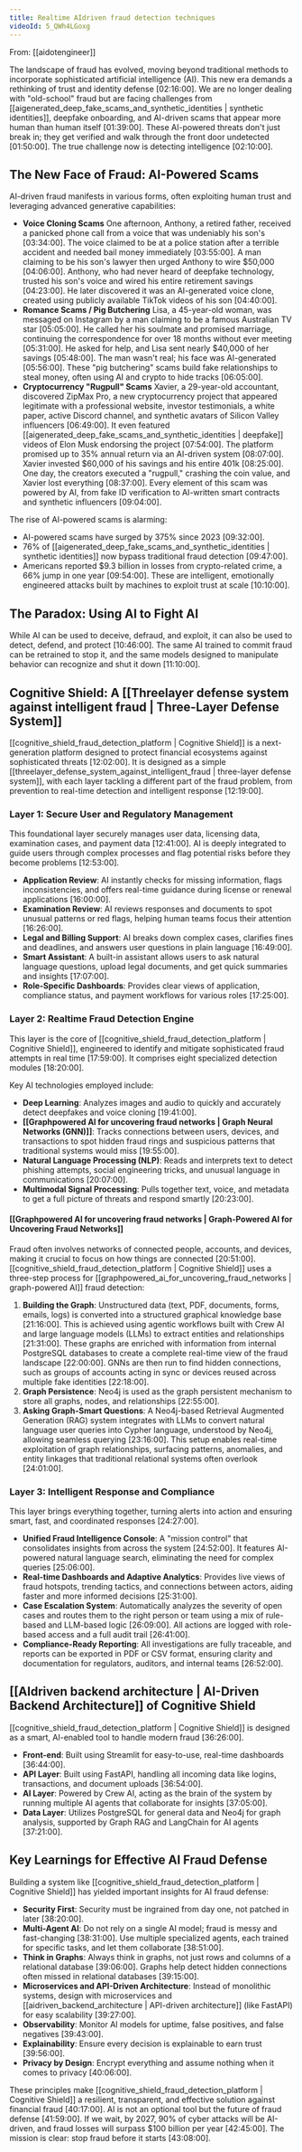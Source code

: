 ```yaml
---
title: Realtime AIdriven fraud detection techniques
videoId: 5_QWh4LGoxg
---
```


From: [[aidotengineer]] <br/> 

The landscape of fraud has evolved, moving beyond traditional methods to incorporate sophisticated artificial intelligence (AI). This new era demands a rethinking of trust and identity defense <a class="yt-timestamp" data-t="02:16:00">[02:16:00]</a>. We are no longer dealing with "old-school" fraud but are facing challenges from [[aigenerated_deep_fake_scams_and_synthetic_identities | synthetic identities]], deepfake onboarding, and AI-driven scams that appear more human than human itself <a class="yt-timestamp" data-t="01:39:00">[01:39:00]</a>. These AI-powered threats don't just break in; they get verified and walk through the front door undetected <a class="yt-timestamp" data-t="01:50:00">[01:50:00]</a>. The true challenge now is detecting intelligence <a class="yt-timestamp" data-t="02:10:00">[02:10:00]</a>.

## The New Face of Fraud: AI-Powered Scams

AI-driven fraud manifests in various forms, often exploiting human trust and leveraging advanced generative capabilities:

*   **Voice Cloning Scams** One afternoon, Anthony, a retired father, received a panicked phone call from a voice that was undeniably his son's <a class="yt-timestamp" data-t="03:34:00">[03:34:00]</a>. The voice claimed to be at a police station after a terrible accident and needed bail money immediately <a class="yt-timestamp" data-t="03:55:00">[03:55:00]</a>. A man claiming to be his son's lawyer then urged Anthony to wire $50,000 <a class="yt-timestamp" data-t="04:06:00">[04:06:00]</a>. Anthony, who had never heard of deepfake technology, trusted his son's voice and wired his entire retirement savings <a class="yt-timestamp" data-t="04:23:00">[04:23:00]</a>. He later discovered it was an AI-generated voice clone, created using publicly available TikTok videos of his son <a class="yt-timestamp" data-t="04:40:00">[04:40:00]</a>.
*   **Romance Scams / Pig Butchering** Lisa, a 45-year-old woman, was messaged on Instagram by a man claiming to be a famous Australian TV star <a class="yt-timestamp" data-t="05:05:00">[05:05:00]</a>. He called her his soulmate and promised marriage, continuing the correspondence for over 18 months without ever meeting <a class="yt-timestamp" data-t="05:31:00">[05:31:00]</a>. He asked for help, and Lisa sent nearly $40,000 of her savings <a class="yt-timestamp" data-t="05:48:00">[05:48:00]</a>. The man wasn't real; his face was AI-generated <a class="yt-timestamp" data-t="05:56:00">[05:56:00]</a>. These "pig butchering" scams build fake relationships to steal money, often using AI and crypto to hide tracks <a class="yt-timestamp" data-t="06:05:00">[06:05:00]</a>.
*   **Cryptocurrency "Rugpull" Scams** Xavier, a 29-year-old accountant, discovered ZipMax Pro, a new cryptocurrency project that appeared legitimate with a professional website, investor testimonials, a white paper, active Discord channel, and synthetic avatars of Silicon Valley influencers <a class="yt-timestamp" data-t="06:49:00">[06:49:00]</a>. It even featured [[aigenerated_deep_fake_scams_and_synthetic_identities | deepfake]] videos of Elon Musk endorsing the project <a class="yt-timestamp" data-t="07:54:00">[07:54:00]</a>. The platform promised up to 35% annual return via an AI-driven system <a class="yt-timestamp" data-t="08:07:00">[08:07:00]</a>. Xavier invested $60,000 of his savings and his entire 401k <a class="yt-timestamp" data-t="08:25:00">[08:25:00]</a>. One day, the creators executed a "rugpull," crashing the coin value, and Xavier lost everything <a class="yt-timestamp" data-t="08:37:00">[08:37:00]</a>. Every element of this scam was powered by AI, from fake ID verification to AI-written smart contracts and synthetic influencers <a class="yt-timestamp" data-t="09:04:00">[09:04:00]</a>.

The rise of AI-powered scams is alarming:
*   AI-powered scams have surged by 375% since 2023 <a class="yt-timestamp" data-t="09:32:00">[09:32:00]</a>.
*   76% of [[aigenerated_deep_fake_scams_and_synthetic_identities | synthetic identities]] now bypass traditional fraud detection <a class="yt-timestamp" data-t="09:47:00">[09:47:00]</a>.
*   Americans reported $9.3 billion in losses from crypto-related crime, a 66% jump in one year <a class="yt-timestamp" data-t="09:54:00">[09:54:00]</a>.
These are intelligent, emotionally engineered attacks built by machines to exploit trust at scale <a class="yt-timestamp" data-t="10:10:00">[10:10:00]</a>.

## The Paradox: Using AI to Fight AI

While AI can be used to deceive, defraud, and exploit, it can also be used to detect, defend, and protect <a class="yt-timestamp" data-t="10:46:00">[10:46:00]</a>. The same AI trained to commit fraud can be retrained to stop it, and the same models designed to manipulate behavior can recognize and shut it down <a class="yt-timestamp" data-t="11:10:00">[11:10:00]</a>.

## Cognitive Shield: A [[Threelayer defense system against intelligent fraud | Three-Layer Defense System]]

[[cognitive_shield_fraud_detection_platform | Cognitive Shield]] is a next-generation platform designed to protect financial ecosystems against sophisticated threats <a class="yt-timestamp" data-t="12:02:00">[12:02:00]</a>. It is designed as a simple [[threelayer_defense_system_against_intelligent_fraud | three-layer defense system]], with each layer tackling a different part of the fraud problem, from prevention to real-time detection and intelligent response <a class="yt-timestamp" data-t="12:19:00">[12:19:00]</a>.

### Layer 1: Secure User and Regulatory Management

This foundational layer securely manages user data, licensing data, examination cases, and payment data <a class="yt-timestamp" data-t="12:41:00">[12:41:00]</a>. AI is deeply integrated to guide users through complex processes and flag potential risks before they become problems <a class="yt-timestamp" data-t="12:53:00">[12:53:00]</a>.
*   **Application Review**: AI instantly checks for missing information, flags inconsistencies, and offers real-time guidance during license or renewal applications <a class="yt-timestamp" data-t="16:00:00">[16:00:00]</a>.
*   **Examination Review**: AI reviews responses and documents to spot unusual patterns or red flags, helping human teams focus their attention <a class="yt-timestamp" data-t="16:26:00">[16:26:00]</a>.
*   **Legal and Billing Support**: AI breaks down complex cases, clarifies fines and deadlines, and answers user questions in plain language <a class="yt-timestamp" data-t="16:49:00">[16:49:00]</a>.
*   **Smart Assistant**: A built-in assistant allows users to ask natural language questions, upload legal documents, and get quick summaries and insights <a class="yt-timestamp" data-t="17:07:00">[17:07:00]</a>.
*   **Role-Specific Dashboards**: Provides clear views of application, compliance status, and payment workflows for various roles <a class="yt-timestamp" data-t="17:25:00">[17:25:00]</a>.

### Layer 2: Realtime Fraud Detection Engine

This layer is the core of [[cognitive_shield_fraud_detection_platform | Cognitive Shield]], engineered to identify and mitigate sophisticated fraud attempts in real time <a class="yt-timestamp" data-t="17:59:00">[17:59:00]</a>. It comprises eight specialized detection modules <a class="yt-timestamp" data-t="18:20:00">[18:20:00]</a>.

Key AI technologies employed include:
*   **Deep Learning**: Analyzes images and audio to quickly and accurately detect deepfakes and voice cloning <a class="yt-timestamp" data-t="19:41:00">[19:41:00]</a>.
*   **[[Graphpowered AI for uncovering fraud networks | Graph Neural Networks (GNN)]]**: Tracks connections between users, devices, and transactions to spot hidden fraud rings and suspicious patterns that traditional systems would miss <a class="yt-timestamp" data-t="19:55:00">[19:55:00]</a>.
*   **Natural Language Processing (NLP)**: Reads and interprets text to detect phishing attempts, social engineering tricks, and unusual language in communications <a class="yt-timestamp" data-t="20:07:00">[20:07:00]</a>.
*   **Multimodal Signal Processing**: Pulls together text, voice, and metadata to get a full picture of threats and respond smartly <a class="yt-timestamp" data-t="20:23:00">[20:23:00]</a>.

#### [[Graphpowered AI for uncovering fraud networks | Graph-Powered AI for Uncovering Fraud Networks]]

Fraud often involves networks of connected people, accounts, and devices, making it crucial to focus on how things are connected <a class="yt-timestamp" data-t="20:51:00">[20:51:00]</a>. [[cognitive_shield_fraud_detection_platform | Cognitive Shield]] uses a three-step process for [[graphpowered_ai_for_uncovering_fraud_networks | graph-powered AI]] fraud detection:

1.  **Building the Graph**: Unstructured data (text, PDF, documents, forms, emails, logs) is converted into a structured graphical knowledge base <a class="yt-timestamp" data-t="21:16:00">[21:16:00]</a>. This is achieved using agentic workflows built with Crew AI and large language models (LLMs) to extract entities and relationships <a class="yt-timestamp" data-t="21:31:00">[21:31:00]</a>. These graphs are enriched with information from internal PostgreSQL databases to create a complete real-time view of the fraud landscape <a class="yt-timestamp" data-t="22:00:00">[22:00:00]</a>. GNNs are then run to find hidden connections, such as groups of accounts acting in sync or devices reused across multiple fake identities <a class="yt-timestamp" data-t="22:18:00">[22:18:00]</a>.
2.  **Graph Persistence**: Neo4j is used as the graph persistent mechanism to store all graphs, nodes, and relationships <a class="yt-timestamp" data-t="22:55:00">[22:55:00]</a>.
3.  **Asking Graph-Smart Questions**: A Neo4j-based Retrieval Augmented Generation (RAG) system integrates with LLMs to convert natural language user queries into Cypher language, understood by Neo4j, allowing seamless querying <a class="yt-timestamp" data-t="23:16:00">[23:16:00]</a>. This setup enables real-time exploitation of graph relationships, surfacing patterns, anomalies, and entity linkages that traditional relational systems often overlook <a class="yt-timestamp" data-t="24:01:00">[24:01:00]</a>.

### Layer 3: Intelligent Response and Compliance

This layer brings everything together, turning alerts into action and ensuring smart, fast, and coordinated responses <a class="yt-timestamp" data-t="24:27:00">[24:27:00]</a>.
*   **Unified Fraud Intelligence Console**: A "mission control" that consolidates insights from across the system <a class="yt-timestamp" data-t="24:52:00">[24:52:00]</a>. It features AI-powered natural language search, eliminating the need for complex queries <a class="yt-timestamp" data-t="25:06:00">[25:06:00]</a>.
*   **Real-time Dashboards and Adaptive Analytics**: Provides live views of fraud hotspots, trending tactics, and connections between actors, aiding faster and more informed decisions <a class="yt-timestamp" data-t="25:31:00">[25:31:00]</a>.
*   **Case Escalation System**: Automatically analyzes the severity of open cases and routes them to the right person or team using a mix of rule-based and LLM-based logic <a class="yt-timestamp" data-t="26:09:00">[26:09:00]</a>. All actions are logged with role-based access and a full audit trail <a class="yt-timestamp" data-t="26:41:00">[26:41:00]</a>.
*   **Compliance-Ready Reporting**: All investigations are fully traceable, and reports can be exported in PDF or CSV format, ensuring clarity and documentation for regulators, auditors, and internal teams <a class="yt-timestamp" data-t="26:52:00">[26:52:00]</a>.

## [[AIdriven backend architecture | AI-Driven Backend Architecture]] of Cognitive Shield

[[cognitive_shield_fraud_detection_platform | Cognitive Shield]] is designed as a smart, AI-enabled tool to handle modern fraud <a class="yt-timestamp" data-t="36:26:00">[36:26:00]</a>.
*   **Front-end**: Built using Streamlit for easy-to-use, real-time dashboards <a class="yt-timestamp" data-t="36:44:00">[36:44:00]</a>.
*   **API Layer**: Built using FastAPI, handling all incoming data like logins, transactions, and document uploads <a class="yt-timestamp" data-t="36:54:00">[36:54:00]</a>.
*   **AI Layer**: Powered by Crew AI, acting as the brain of the system by running multiple AI agents that collaborate for insights <a class="yt-timestamp" data-t="37:05:00">[37:05:00]</a>.
*   **Data Layer**: Utilizes PostgreSQL for general data and Neo4j for graph analysis, supported by Graph RAG and LangChain for AI agents <a class="yt-timestamp" data-t="37:21:00">[37:21:00]</a>.

## Key Learnings for Effective AI Fraud Defense

Building a system like [[cognitive_shield_fraud_detection_platform | Cognitive Shield]] has yielded important insights for AI fraud defense:
*   **Security First**: Security must be ingrained from day one, not patched in later <a class="yt-timestamp" data-t="38:20:00">[38:20:00]</a>.
*   **Multi-Agent AI**: Do not rely on a single AI model; fraud is messy and fast-changing <a class="yt-timestamp" data-t="38:31:00">[38:31:00]</a>. Use multiple specialized agents, each trained for specific tasks, and let them collaborate <a class="yt-timestamp" data-t="38:51:00">[38:51:00]</a>.
*   **Think in Graphs**: Always think in graphs, not just rows and columns of a relational database <a class="yt-timestamp" data-t="39:06:00">[39:06:00]</a>. Graphs help detect hidden connections often missed in relational databases <a class="yt-timestamp" data-t="39:15:00">[39:15:00]</a>.
*   **Microservices and API-Driven Architecture**: Instead of monolithic systems, design with microservices and [[aidriven_backend_architecture | API-driven architecture]] (like FastAPI) for easy scalability <a class="yt-timestamp" data-t="39:27:00">[39:27:00]</a>.
*   **Observability**: Monitor AI models for uptime, false positives, and false negatives <a class="yt-timestamp" data-t="39:43:00">[39:43:00]</a>.
*   **Explainability**: Ensure every decision is explainable to earn trust <a class="yt-timestamp" data-t="39:56:00">[39:56:00]</a>.
*   **Privacy by Design**: Encrypt everything and assume nothing when it comes to privacy <a class="yt-timestamp" data-t="40:06:00">[40:06:00]</a>.

These principles make [[cognitive_shield_fraud_detection_platform | Cognitive Shield]] a resilient, transparent, and effective solution against financial fraud <a class="yt-timestamp" data-t="40:17:00">[40:17:00]</a>. AI is not an optional tool but the future of fraud defense <a class="yt-timestamp" data-t="41:59:00">[41:59:00]</a>. If we wait, by 2027, 90% of cyber attacks will be AI-driven, and fraud losses will surpass $100 billion per year <a class="yt-timestamp" data-t="42:45:00">[42:45:00]</a>. The mission is clear: stop fraud before it starts <a class="yt-timestamp" data-t="43:08:00">[43:08:00]</a>.